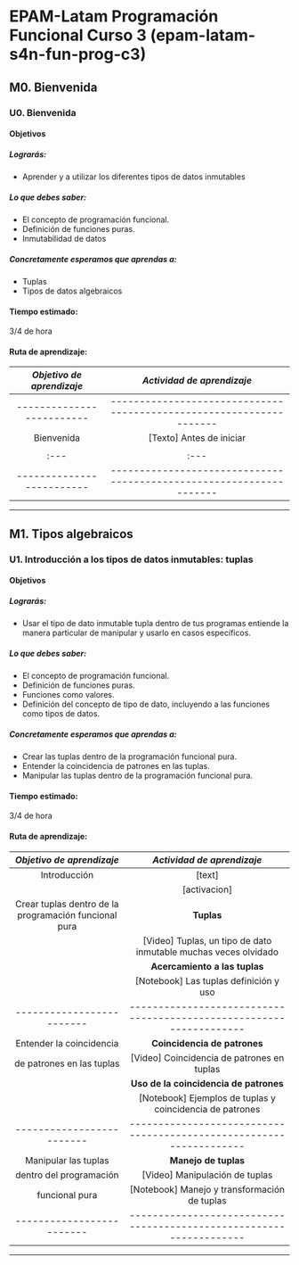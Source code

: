 # EPAM-Latam Programación Funcional Curso 3 (epam-latam-s4n-fun-prog-c3)

## M0. Bienvenida

### U0. Bienvenida

#### Objetivos

##### Lograrás:

* Aprender y a utilizar los diferentes tipos de datos inmutables

##### Lo que debes saber:

* El concepto de programación funcional.
* Definición de funciones puras.
* Inmutabilidad de datos

##### Concretamente esperamos que aprendas a:

[//]: # "Este es un comentario"

* Tuplas
* Tipos de datos algebraicos

#### Tiempo estimado:

3/4 de hora

#### Ruta de aprendizaje:


| *Objetivo de aprendizaje* | *Actividad de aprendizaje*                                          |
|          :----:           |                             :----:                                  |
| ------------------------- | ------------------------------------------------------------------- |
| Bienvenida                | [Texto] Antes de iniciar                                            |
|                           |                                                                     |
| :---                      | :---                                                                |
| ------------------------- | ------------------------------------------------------------------- |

--------

## M1. Tipos algebraicos

### U1. Introducción a los tipos de datos inmutables: tuplas

#### Objetivos

##### Lograrás:

* Usar el tipo de dato inmutable tupla dentro de tus programas entiende la manera particular de manipular y usarlo en casos específicos.

##### Lo que debes saber:

* El concepto de programación funcional.
* Definición de funciones puras.
* Funciones como valores.
* Definición del concepto de tipo de dato, incluyendo a las funciones como tipos de datos.

##### Concretamente esperamos que aprendas a:

* Crear las tuplas dentro de la programación funcional pura.
* Entender la coincidencia de patrones en las tuplas.
* Manipular las tuplas dentro de la programación funcional pura.

#### Tiempo estimado:

3/4 de hora

#### Ruta de aprendizaje:

|               *Objetivo de aprendizaje*               |                  *Actividad de aprendizaje*                  |
| :---------------------------------------------------: | :----------------------------------------------------------: |
|                     Introducción                      |                            [text]                            |
|                                                       |                         [activacion]                         |
| Crear tuplas dentro de la programación funcional pura |                          **Tuplas**                          |
|                                                       | [Video] Tuplas, un tipo de dato inmutable muchas veces olvidado |
|                                                       |                **Acercamiento a las tuplas**                 |
|                                                       |            [Notebook] Las tuplas definición y uso            |
|               -------------------------               | ------------------------------------------------------------------- |
|               Entender la coincidencia                |                 **Coincidencia de patrones**                 |
|               de patrones en las tuplas               |          [Video] Coincidencia de patrones en tuplas          |
|                                                       |            **Uso de la coincidencia de patrones**            |
|                                                       |   [Notebook] Ejemplos de tuplas y coincidencia de patrones   |
|               -------------------------               | ------------------------------------------------------------------- |
|                 Manipular las tuplas                  |                     **Manejo de tuplas**                     |
|                dentro del programación                |                [Video] Manipulación de tuplas                |
|                    funcional pura                     |         [Notebook] Manejo y transformación de tuplas         |
|               -------------------------               | ------------------------------------------------------------------- |

--------